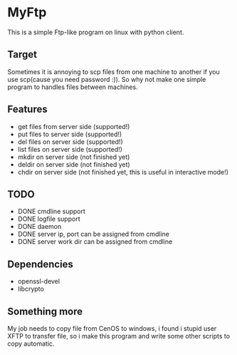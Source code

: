 # MyFtp
This is a simple Ftp-like program on linux with python client.

## Target
Sometimes it is annoying to scp files from one machine to another if you use scp(cause you need password :)). So why not make one simple program to handles files between machines.

## Features
- get files from server side (supported!)
- put files to server side (supported!)
- del files on server side (supported!)
- list files on server side (supported!)
- mkdir on server side (not finished yet)
- deldir on server side (not finished yet)
- chdir on server side (not finished yet, this is useful in interactive mode!) 


## TODO
- DONE cmdline support     
- DONE logfile support
- DONE daemon
- DONE server ip, port can be assigned from cmdline
- DONE server work dir can be assigned from cmdline

## Dependencies
- openssl-devel
- libcrypto

## Something more
My job needs to copy file from CenOS to windows, i found i stupid user XFTP to transfer file, so i make this program and write some other scripts to copy automatic.

